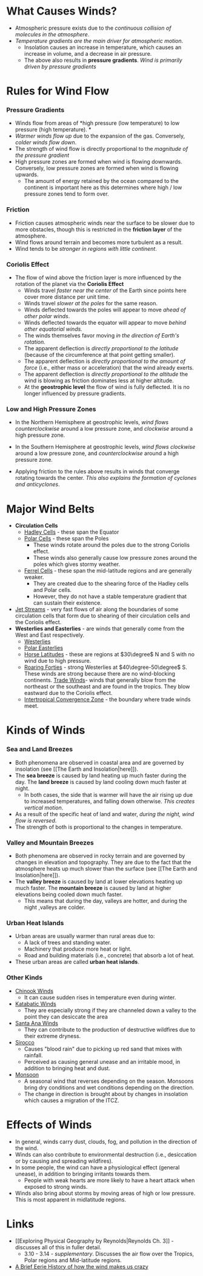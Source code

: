 # What Causes Winds?
* Atmospheric pressure exists due to the *continuous collision of molecules in the atmosphere*.
* *Temperature gradients are the main driver for atmospheric motion*. 
	* Insolation causes an increase in temperature, which causes an increase in volume, and a decrease in air pressure. 
	* The above also results in **pressure gradients**. *Wind is primarily driven by pressure gradients*
# Rules for Wind Flow
### Pressure Gradients
* Winds flow from areas of *high pressure (low temperature) to low pressure (high temperature). *
* *Warmer winds flow up* due to the expansion of the gas. Conversely, *colder winds flow down*.
* The strength of wind flow is directly proportional to the *magnitude of the pressure gradient*
* High pressure zones are formed when wind is flowing downwards. Conversely, low pressure zones are formed when wind is flowing upwards.
	* The amount of energy retained by the ocean compared to the continent is important here as this determines where high / low pressure zones tend to form over. 
### Friction
* Friction causes atmospheric winds near the surface to be slower due to more obstacles, though this is restricted in the **friction layer** of the atmosphere.
* Wind flows around terrain and becomes more turbulent as a result.
* Wind tends to be *stronger in regions with little continent*.
### Coriolis Effect
* The flow of wind above the friction layer is more influenced by the rotation of the planet via the **Coriolis Effect**
	* Winds travel *faster near the center* of the Earth since points here cover more distance per unit time.
	* Winds travel *slower at the poles* for the same reason.
	* Winds deflected towards the poles will appear to move *ahead of other polar winds*.
	* Winds deflected towards the equator will appear to move *behind other equatorial winds.*
	* The winds themselves favor moving *in the direction of Earth's rotation.*
	* The apparent deflection is *directly proportional to the latitude* (because of the circumference at that point getting smaller).
	* The apparent deflection is *directly  proportional to the amount of force* (i.e., either mass or acceleration) that the wind already exerts.
	* The apparent deflection is *directly proportional to the altitude* the wind is blowing as friction dominates less at higher altitude.
	* At the **geostrophic level** the flow of wind is fully deflected. It is no longer influenced by pressure gradients. 
### Low and High Pressure Zones
* In the Northern Hemisphere at geostrophic levels, *wind flows counterclockwise* around a low pressure zone, and *clockwise* around a high pressure zone. 
* In the Southern Hemisphere at geostrophic levels, *wind flows clockwise* around a low pressure zone, and *counterclockwise* around a high pressure zone.

* Applying friction to the rules above results in winds that converge rotating towards the center. *This also explains the formation of cyclones and anticyclones*. 
# Major Wind Belts
* **Circulation Cells**
	* [Hadley Cells](https://en.wikipedia.org/wiki/Hadley_cell) - these span the Equator
	* [Polar Cells](https://en.wikipedia.org/wiki/Atmospheric_circulation#Polar_cell) - these span the Poles
		* These winds rotate around the poles due to the strong Coriolis effect.
		* These winds also generally cause low pressure zones around the poles which gives stormy weather.
	* [Ferrel Cells](https://en.wikipedia.org/wiki/Atmospheric_circulation) - these span the mid-latitude regions and are generally weaker.
		* They are created due to the shearing force of the Hadley cells and Polar cells.
		* However, they do not have a stable temperature gradient that can sustain their existence.
* [Jet Streams](https://en.wikipedia.org/wiki/Jet_stream) - very fast flows of air along the boundaries of some circulation cells that form due to shearing of their circulation cells and the Coriolis effect.
* **Westerlies and Easterlies** - are winds that generally come from the West and East respectively. 
	* [Westerlies](https://en.wikipedia.org/wiki/Westerlies)
	* [Polar Easterlies](https://en.wikipedia.org/wiki/Polar_easterlies)
	* [Horse Latitudes](https://en.wikipedia.org/wiki/Horse_latitudes) - these are regions at $30\degree$ N and S with no wind due to high pressure.
	* [Roaring Forties](https://en.wikipedia.org/wiki/Roaring_Forties) - strong Westerlies at $40\degree-50\degree$ S. These winds are strong because there are no wind-blocking continents.
[Trade Winds](https://en.wikipedia.org/wiki/Trade_winds)- winds that generally blow from the northeast or the southeast and are found in the tropics.  They blow eastward due to the Coriolis effect.
	* [Intertropical Convergence Zone](https://en.wikipedia.org/wiki/Intertropical_Convergence_Zone) - the boundary where trade winds meet.
# Kinds of Winds
### Sea and Land Breezes
* Both phenomena are observed in coastal area and are governed by insolation (see [[The Earth and Insolation|here]]).
* The **sea breeze** is caused by land heating up much faster during the day. The **land breeze** is caused by land cooling down much faster at night.
	* In both cases, the side that is warmer will have the air rising up due to increased temperatures, and falling down otherwise. *This creates vertical motion*. 
* As a result of the specific heat of land and water, *during the night, wind flow is reversed*. 
* The strength of both is proportional to the changes in temperature. 
### Valley and Mountain Breezes
* Both phenomena are observed in rocky terrain and are governed by changes in elevation and topography. They are due to the fact that the atmosphere heats up much slower than the surface (see [[The Earth and Insolation|here]]).
* The **valley breeze** is caused by land at lower elevations heating up much faster. The **mountain breeze** is caused by land at higher elevations being cooled down much faster. 
	* This means that during the day, valleys are hotter, and during the night ,valleys are colder. 
### Urban Heat Islands
* Urban areas are usually warmer than rural areas due to:
	* A lack of trees and standing water.
	* Machinery that produce more heat or light. 
	* Road and building materials (i.e., concrete) that absorb a lot of heat.
* These urban areas are called **urban heat islands**. 
### Other Kinds
* [Chinook Winds](https://en.wikipedia.org/wiki/Chinook_wind) 
	* It can cause sudden rises in temperature even during winter. 
* [Katabatic Winds](https://en.wikipedia.org/wiki/Katabatic_wind) 
	* They are especially strong if they are channeled down a valley to the point they can desiccate the area
* [Santa Ana Winds](https://en.wikipedia.org/wiki/Santa_Ana_winds) 
	* They can contribute to the production of destructive wildfires due to their extreme dryness.
* [Sirocco](https://en.wikipedia.org/wiki/Sirocco)
	* Causes "blood rain" due to picking up red sand that mixes with rainfall.
	* Perceived as causing general unease and an irritable mood, in addition to bringing heat and dust. 
* [Monsoon](https://en.wikipedia.org/wiki/Monsoon)
	* A seasonal wind that reverses depending on the season. Monsoons bring dry conditions and wet conditions depending on the direction.
	* The change in direction is brought about by changes in insolation which causes a migration of the ITCZ.
# Effects of Winds
* In general, winds carry dust, clouds, fog, and pollution in the direction of the wind. 
* Winds can also contribute to environmental destruction (i.e., desiccation or by causing and spreading wildfires).
* In some people, the wind can have a physiological effect (general unease), in addition to bringing irritants towards them. 
	* People with weak hearts are more likely to have a heart attack when exposed to strong winds.
* Winds also bring about storms by moving areas of high or low pressure. This is most apparent in midlatitude regions.
# Links
* [[Exploring Physical Geography by Reynolds|Reynolds Ch. 3]] - discusses all of this in fuller detail.
	* 3.10 - 3.14 -  *supplementary*. Discusses the air flow over the Tropics, Polar regions and Mid-latitude regions.
*  [A Brief Eerie History of how the wind makes us crazy](https://lithub.com/a-brief-eerie-history-of-how-the-wind-makes-us-crazy/)